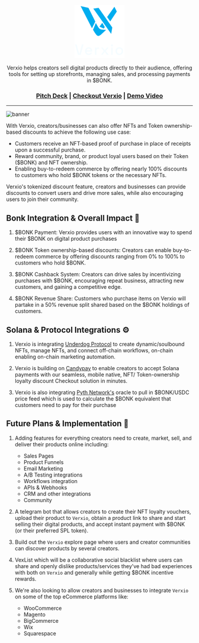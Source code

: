 <div align="center">

[![logo](https://github.com/onyekachi11/Verxio-ICP-Zero-To-dApp/blob/main/src/assets/Logo.svg)](https://www.verxio.xyz)

Verxio helps creators sell digital products directly to their audience, offering tools for setting up storefronts, managing sales, and processing payments in $BONK.

<h3>
   
[Pitch Deck](https://docs.google.com/presentation/d/1-DR3qAU5slPsT-J5ffb1CZiwLE4Y_Z8t/edit?usp=sharing&ouid=108300888596593200233&rtpof=true&sd=true) | [Checkout Verxio](https://www.verxio.xyz/) | [Demo Video](https://youtu.be/ZwpHRA9WvFg)

</h3>

</div>

<hr />

![banner](https://github.com/Axio-Lab/hublab/blob/bonk/develop/frontend/src/assets/verxioBanner.jpg)


With Verxio, creators/businesses can also offer NFTs and Token ownership-based discounts to achieve the following use case:

- Customers receive an NFT-based proof of purchase in place of receipts upon a successful purchase.
- Reward community, brand, or product loyal users based on their Token ($BONK) and NFT ownership.
- Enabling buy-to-redeem commerce by offering nearly 100% discounts to customers who hold $BONK tokens or the necessary NFTs.

Verxio's tokenized discount feature, creators and businesses can provide discounts to convert users and drive more sales, while also encouraging users to join their community.

## Bonk Integration & Overall Impact  🐶
1. $BONK Payment: Verxio provides users with an innovative way to spend their $BONK on digital product purchases
   
2. $BONK Token ownership-based discounts: Creators can enable buy-to-redeem commerce by offering discounts ranging from 0% to 100% to customers who hold $BONK.

3. $BONK Cashback System: Creators can drive sales by incentivizing purchases with $BONK, encouraging repeat business, attracting new customers, and gaining a competitive edge.

4. $BONK Revenue Share: Customers who purchase items on Verxio will partake in a 50% revenue split shared based on the $BONK holdings of customers.

## Solana & Protocol Integrations ⚙️
1. Verxio is integrating [Underdog Protocol](https://www.underdogprotocol.com/) to create dynamic/soulbound NFTs, manage NFTs, and connect off-chain workflows, on-chain enabling on-chain marketing automation.
   
2. Verxio is building on [Candypay](https://candypay.fun/) to enable creators to accept Solana payments with our seamless, mobile native, NFT/ Token-ownership loyalty discount Checkout solution in minutes.

3. Verxio is also integrating [Pyth Network's](https://pyth.network/) oracle to pull in $BONK/USDC price feed which is used to calculate the $BONK equivalent that customers need to pay for their purchase

## Future Plans & Implementation 🔮
1. Adding features for everything creators need to create, market, sell, and deliver their products online including:
   - Sales Pages
   - Product Funnels
   - Email Marketing
   - A/B Testing integrations
   - Workflows integration
   - APIs & Webhooks
   - CRM and other integrations
   - Community
2. A telegram bot that allows creators to create their NFT loyalty vouchers, upload their product to `Verxio`, obtain a product link to share and start selling their digital products, and accept instant payment with $BONK (or their preferred SPL token).
   
3. Build out the `Verxio` explore page where users and creator communities can discover products by several creators.
   
4. VexList which will be a collaborative social blacklist where users can share and openly dislike products/services they've had bad experiences with both on `Verxio` and generally while getting $BONK incentive rewards.
   
5. We're also looking to allow creators and businesses to integrate `Verxio` on some of the top eCommerce platforms like:
   - WooCommerce
   - Magento
   - BigCommerce
   - Wix
   - Squarespace

